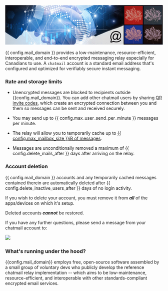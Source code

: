 
<img class="banner" src="collage-top.png"/>


{{ config.mail_domain }} provides a low-maintenance, resource-efficient, interoperable, and end-to-end encrypted messaging relay especially for Canadians to use. A `chatmail` account is a standard email address that's configured and optimized for verifiably secure instant messaging.


### Rate and storage limits 

- Unencrypted messages are blocked to recipients outside {{config.mail_domain}}. You can add other chatmail users by sharing [QR invite codes](https://delta.chat/en/help#howtoe2ee), which create an encrypted connection between you and them so messages can be sent and received securely.

- You may send up to {{ config.max_user_send_per_minute }} messages per minute.

- The relay will allow you to temporarily cache up to [{{ config.max_mailbox_size }}iB of messages](https://delta.chat/en/help#what-happens-if-i-turn-on-delete-old-messages-from-server).

- Messages are unconditionally removed a maximum of {{ config.delete_mails_after }} days after arriving on the relay.


### <a name="account-deletion"></a> Account deletion 

{{ config.mail_domain }} accounts and any temporarily cached messages contained therein are automatically deleted after {{ config.delete_inactive_users_after }} days of no login activity. 

If you wish to delete your account, you must remove it from ***all*** of the apps/devices on which it's setup.

Deleted accounts ***cannot*** be restored.

If you have any further questions, please send a message from your chatmail account to:

 <a href="https://i.delta.chat/#0731BCC354B5982539B9EF3F7CCC3243F69EC865&a=6ajv3n8hy%40chtml.ca&n=chtml.ca%20custodian&i=4oQWjxE747gxA3TgxqaJkcuo&s=C0yzf6RHc1oeDhkOWskyNkGl"><img width=300 style="float: none;" src="qr-chat-with-{{config.mail_domain}}.png" /></a>


### What's running under the hood? 

{{config.mail_domain}} employs free, open-source software assembled by a small group of voluntary devs who publicly develop the reference chatmail relay implementation -- which aims to be low-maintenance, resource-efficient, and interoperable with other standards-compliant encrypted email services. 
